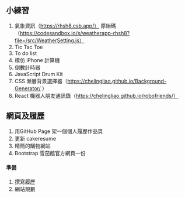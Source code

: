 ## 小練習

1. 氣象資訊（https://rhsh8.csb.app/）  原始碼（https://codesandbox.io/s/weatherapp-rhsh8?file=/src/WeatherSetting.js）
2. Tic Tac Toe
3. To do list
4. 模仿 iPhone 計算機
5. 倒數計時器
6. JavaScript Drum Kit
7. CSS 漸層背景選擇器（https://chelingliao.github.io/Background-Generator/ ）
8. React 機器人朋友通訊錄（https://chelingliao.github.io/robofriends/）

## 網頁及履歷

1. 用GitHub Page 架一個個人履歷作品頁
2. 更新 cakeresume
3. 精簡的購物網站
4. Bootstrap 雪茄館官方網頁一份

#### 準備

1. 撰寫履歷
2. 網站規劃
